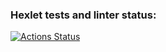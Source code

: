 ### Hexlet tests and linter status:
[![Actions Status](https://github.com/slowyan/frontend-project-46/workflows/hexlet-check/badge.svg)](https://github.com/slowyan/frontend-project-46/actions)